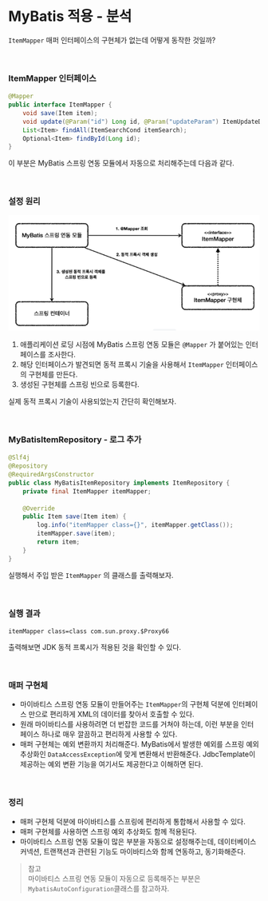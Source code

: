 # MyBatis 적용 - 분석
```ItemMapper``` 매퍼 인터페이스의 구현체가 없는데 어떻게 동작한 것일까?

<br>

### ItemMapper 인터페이스
```java
@Mapper
public interface ItemMapper {
    void save(Item item);
    void update(@Param("id") Long id, @Param("updateParam") ItemUpdateDto updateParam);
    List<Item> findAll(ItemSearchCond itemSearch);
    Optional<Item> findById(Long id);
}
```
이 부분은 MyBatis 스프링 연동 모듈에서 자동으로 처리해주는데 다음과 같다.

<br>

### 설정 원리
![MyBatis_applied_analysis](05.MyBatis_applied_analysis1.png)
1. 애플리케이션 로딩 시점에 MyBatis 스프링 연동 모듈은 ```@Mapper``` 가 붙어있는 인터페이스를 조사한다.
2. 해당 인터페이스가 발견되면 동적 프록시 기술을 사용해서 ```ItemMapper``` 인터페이스의 구현체를 만든다.
3. 생성된 구현체를 스프링 빈으로 등록한다.

실제 동적 프록시 기술이 사용되었는지 간단히 확인해보자.

<br>

### MyBatisItemRepository - 로그 추가
```java
@Slf4j
@Repository
@RequiredArgsConstructor
public class MyBatisItemRepository implements ItemRepository {
    private final ItemMapper itemMapper;

    @Override
    public Item save(Item item) {
        log.info("itemMapper class={}", itemMapper.getClass());
        itemMapper.save(item);
        return item;
    }
}
```
실행해서 주입 받은 ```ItemMapper``` 의 클래스를 출력해보자.

<br>

### 실행 결과
```
itemMapper class=class com.sun.proxy.$Proxy66
```
출력해보면 JDK 동적 프록시가 적용된 것을 확인할 수 있다.

<br>

### 매퍼 구현체
* 마이바티스 스프링 연동 모듈이 만들어주는 ```ItemMapper```의 구현체 덕분에 인터페이스 만으로 편리하게 XML의 데이터를 찾아서 호출할 수 있다.
* 원래 마이바티스를 사용하려면 더 번잡한 코드를 거쳐야 하는데, 이런 부분을 인터페이스 하나로 매우 깔끔하고 편리하게 사용할 수 있다.
* 매퍼 구현체는 예외 변환까지 처리해준다. MyBatis에서 발생한 예외를 스프링 예외 추상화인 ```DataAccessException```에 맞게 변환해서 반환해준다.
  JdbcTemplate이 제공하는 예외 변환 기능을 여기서도 제공한다고 이해하면 된다.

<br>

### 정리
* 매퍼 구현체 덕분에 마이바티스를 스프링에 편리하게 통합해서 사용할 수 있다.
* 매퍼 구현체를 사용하면 스프링 예외 추상화도 함께 적용된다.
* 마이바티스 스프링 연동 모듈이 많은 부분을 자동으로 설정해주는데, 데이터베이스 커넥션, 트랜잭션과 관련된 기능도 마이바티스와 함께 연동하고, 동기화해준다.

> 참고<br>
> 마이바티스 스프링 연동 모듈이 자동으로 등록해주는 부분은 ```MybatisAutoConfiguration```클래스를 참고하자.